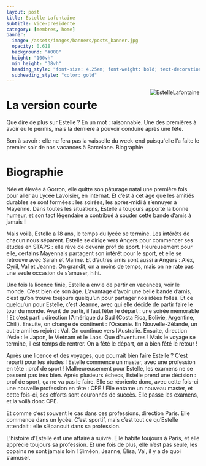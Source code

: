 ```yaml
---
layout: post
title: Estelle Lafontaine
subtitle: Vice-presidente
category: [membres, home]
banner:
  image: /assets/images/banners/posts_banner.jpg
  opacity: 0.618
  background: "#000"
  height: "100vh"
  min_height: "38vh"
  heading_style: "font-size: 4.25em; font-weight: bold; text-decoration: underline"
  subheading_style: "color: gold"
---
```


<img src="{{site.baseurl | prepend: site.url}}assets/images/members/EstelleLafontaine.jpg" alt="EstelleLafontaine" style="float: right; width: auto; height: auto;"/>


# La version courte

Que dire de plus sur Estelle ? En un mot : raisonnable. Une des premières à avoir eu le permis, mais la dernière à pouvoir conduire après une fête.

Bon à savoir : elle ne fera pas la vaisselle du week-end puisqu'elle l’a faite le premier soir de nos vacances à Barcelone.
Biographie

# Biographie

Née et élevée à Gorron, elle quitte son pâturage natal une première fois pour aller au Lycée Lavoisier, en internat. Et c’est à cet âge que les amitiés durables se sont formées : les soirées, les après-midi à s’ennuyer à Mayenne. Dans toutes les situations, Estelle a toujours apporté la bonne humeur, et son tact légendaire a contribué à souder cette bande d’amis à jamais !

Mais voilà, Estelle a 18 ans, le temps du lycée se termine. Les intérêts de chacun nous séparent. Estelle se dirige vers Angers pour commencer ses études en STAPS : elle rêve de devenir prof de sport. Heureusement pour elle, certains Mayennais partagent son intérêt pour le sport, et elle se retrouve avec Sarah et Marine. Et d’autres amis sont aussi à Angers : Alex, Cyril, Val et Jeanne. On grandit, on a moins de temps, mais on ne rate pas une seule occasion de s’amuser, hihi.

Une fois la licence finie, Estelle a envie de partir en vacances, voir le monde. C’est bien de son âge. L’avantage d’avoir une belle bande d’amis, c’est qu’on trouve toujours quelqu’un pour partager nos idées folles. Et ce quelqu’un pour Estelle, c’est Jeanne, avec qui elle décide de partir faire le tour du monde. Avant de partir, il faut fêter le départ : une soirée mémorable ! Et c’est parti : direction l’Amérique du Sud (Costa Rica, Bolivie, Argentine, Chili). Ensuite, on change de continent : l’Océanie. En Nouvelle-Zélande, un autre ami les rejoint : Val. On continue vers l’Australie. Ensuite, direction l’Asie : le Japon, le Vietnam et le Laos. Que d’aventures ! Mais le voyage se termine, il est temps de rentrer. On a fêté le départ, on a bien fêté le retour !

Après une licence et des voyages, que pourrait bien faire Estelle ? C’est reparti pour les études ! Estelle commence un master, avec une profession en tête : prof de sport ! Malheureusement pour Estelle, les examens ne se passent pas très bien. Après plusieurs échecs, Estelle prend une décision : prof de sport, ça ne va pas le faire. Elle se réoriente donc, avec cette fois-ci une nouvelle profession en tête : CPE ! Elle entame un nouveau master, et cette fois-ci, ses efforts sont couronnés de succès. Elle passe les examens, et la voilà donc CPE.

Et comme c’est souvent le cas dans ces professions, direction Paris. Elle commence dans un lycée. C’est sportif, mais c’est tout ce qu’Estelle attendait : elle s’épanouit dans sa profession.

L’histoire d’Estelle est une affaire à suivre. Elle habite toujours à Paris, et elle apprécie toujours sa profession. Et une fois de plus, elle n’est pas seule, les copains ne sont jamais loin ! Siméon, Jeanne, Élisa, Val, il y a de quoi s’amuser.
